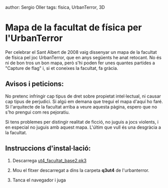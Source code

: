 author: Sergio Oller
tags: física, UrbanTerror, 3D

# Mapa de la facultat de física per l'UrbanTerror

Per celebrar el Sant Albert de 2008 vaig dissenyar un mapa de la 
facultat de física pel joc UrbanTerror, que en anys següents he anat 
retocant. No és ni de bon tros un bon mapa, però s'hi poden fer unes 
quantes partides a "Capture de flag" i, si et coneixes la facultat, fa 
gràcia.

## Avisos i peticions:

No pretenc infringir cap tipus de dret sobre propietat 
intel·lectual, ni causar cap tipus de perjudici. Si algú em demana que 
tregui el mapa d'aquí ho faré. Si l'arquitecte de la facultat arriba a 
veure aquesta pàgina, espero que no s'ho prengui com res pejoratiu.

Si tens problemes per distingir realitat de ficció, no juguis a jocs 
violents, i en especial no juguis amb aquest mapa. L'últim que vull és 
una desgràcia a la facultat.

## Instruccions d'instal·lació:

1. Descarrega [ut4\_facultat\_base2.pk3](/mypermanent.php?slug=ut4_facultat_base2.pk3)

2. Mou el fitxer descarregat a dins la carpeta **q3ut4** de 
l'urbanterror.

3. Tanca el navegador i juga

